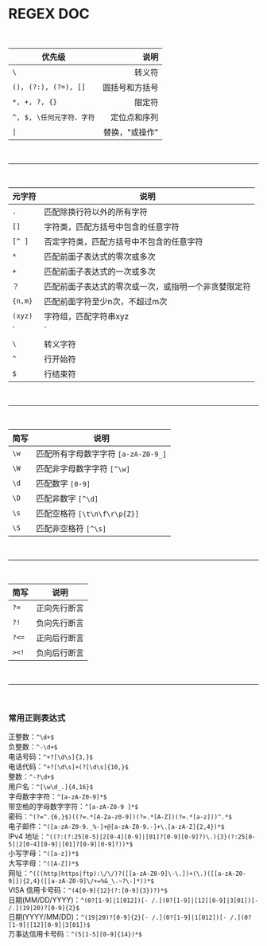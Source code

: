  # REGEX DOC

<br/>

 优先级 | 说明   
 ---|---:|
 `\` | 转义符
 `(), (?:), (?=), []` | 圆括号和方括号
 `*, +, ?, {}` | 限定符
 `^, $, \任何元字符、字符` | 定位点和序列  
 `\|` | 替换，"或操作"  

<br/>

------------

<br/>

 元字符 | 说明   
 ---|---|
 `.` | 匹配除换行符以外的所有字符
 `[]`| 字符类，匹配方括号中包含的任意字符
 `[^ ]` | 否定字符类，匹配方括号中不包含的任意字符
 `*` | 匹配前面子表达式的零次或多次
 `+` | 匹配前面子表达式的一次或多次
 `？` | 匹配前面子表达式的零次或一次，或指明一个非贪婪限定符
 `{n,m}` | 匹配前面字符至少n次，不超过m次
 `(xyz)` | 字符组，匹配字符串xyz
 `|` | 分支结构，或
 `\` | 转义字符
 `^` | 行开始符
 `$` | 行结束符

<br/>

------------

<br/>

简写 | 说明
---|---|
`\w` | 匹配所有字母数字字符 `[a-zA-Z0-9_]`
`\W` | 匹配非字母数字字符 `[^\w]`
`\d` | 匹配数字 `[0-9]`
`\D` | 匹配非数字 `[^\d]`
`\s` | 匹配空格符 `[\t\n\f\r\p{Z}]`
`\S` | 匹配非空格符 `[^\s]`

<br/>

------------

<br/>

简写 | 说明
---|---|
`?=` | 正向先行断言
`?!` | 负向先行断言
`?<=` | 正向后行断言
`><!` | 负向后行断言

<br/>

------------

<br/>

### 常用正则表达式  
正整数：`^\d+$`  
负整数：`^-\d+$`  
电话号码：`^+?[\d\s]{3,}$`  
电话代码：`^+?[\d\s]+(?[\d\s]{10,}$`  
整数：`^-?\d+$`  
用户名：`^[\w\d_.]{4,16}$`  
字母数字字符：`^[a-zA-Z0-9]*$`  
带空格的字母数字字符：`^[a-zA-Z0-9 ]*$`  
密码：`^(?=^.{6,}$)((?=.*[A-Za-z0-9])(?=.*[A-Z])(?=.*[a-z]))^.*$`  
电子邮件：`^([a-zA-Z0-9._%-]+@[a-zA-Z0-9.-]+\.[a-zA-Z]{2,4})*$`  
IPv4 地址：`^((?:(?:25[0-5]|2[0-4][0-9]|[01]?[0-9][0-9]?)\.){3}(?:25[0-5]|2[0-4][0-9]|[01]?[0-9][0-9]?))*$`  
小写字母：`^([a-z])*$`  
大写字母：`^([A-Z])*$`  
网址：`^(((http|https|ftp):\/\/)?([[a-zA-Z0-9]\-\.])+(\.)([[a-zA-Z0-9]]){2,4}([[a-zA-Z0-9]\/+=%&_\.~?\-]*))*$`  
VISA 信用卡号码：`^(4[0-9]{12}(?:[0-9]{3})?)*$`  
日期(MM/DD/YYYY)：`^(0?[1-9]|1[012])[- /.](0?[1-9]|[12][0-9]|3[01])[- /.](19|20)?[0-9]{2}$`  
日期(YYYY/MM/DD)：`^(19|20)?[0-9]{2}[- /.](0?[1-9]|1[012])[- /.](0?[1-9]|[12][0-9]|3[01])$`  
万事达信用卡号码：`^(5[1-5][0-9]{14})*$`  